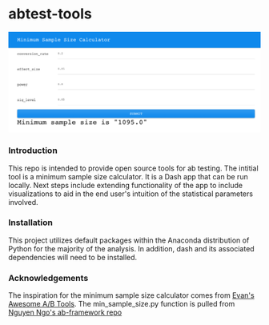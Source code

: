 # abtest-tools
![](https://github.com/taylorplumer/abtest-tools/blob/master/img/min_sample_size_calculator_screenshot.png)

### Introduction
This repo is intended to provide open source tools for ab testing. The intitial tool is a minimum sample size calculator. It is a Dash app that can be run locally. Next steps include extending functionality of the app to include visualizations to aid in the end user's intuition of the statistical parameters involved.

###  Installation
This project utilizes default packages within the Anaconda distribution of Python for the majority of the analysis. In addition, dash and its associated dependencies will need to be installed.

### Acknowledgements
The inspiration for the minimum sample size calculator comes from [Evan's Awesome A/B Tools](https://www.evanmiller.org/ab-testing/sample-size.html).
The min_sample_size.py function is pulled from [Nguyen Ngo's ab-framework repo](https://github.com/mnguyenngo/ab-framework/blob/master/notebooks/min_sample_size.ipynb)

